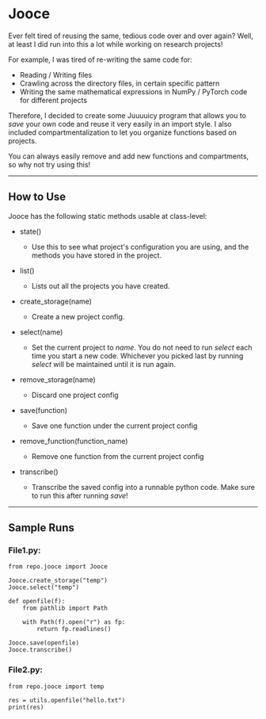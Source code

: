 # Jooce

Ever felt tired of reusing the same, tedious code over and over again? Well, at least I did run into this a lot while working on research projects! 

For example, I was tired of re-writing the same code for:
- Reading / Writing files
- Crawling across the directory files, in certain specific pattern
- Writing the same mathematical expressions in NumPy / PyTorch code for different projects

Therefore, I decided to create some Juuuuicy program that allows you to *save* your own code and reuse it very easily in an import style.
I also included compartmentalization to let you organize functions based on projects.

You can always easily remove and add new functions and compartments, so why not try using this!

---

## How to Use

Jooce has the following static methods usable at class-level:
- state()
  - Use this to see what project's configuration you are using, and the methods you have stored in the project.

- list()
  - Lists out all the projects you have created.

- create_storage(name)
  - Create a new project config.

- select(name)
  - Set the current project to *name*.  You do not need to run *select* each time you start a new code. 
  Whichever you picked last by running *select* will be maintained until it is run again.

- remove_storage(name)
  - Discard one project config

- save(function)
  - Save one function under the current project config

- remove_function(function_name)
  - Remove one function from the current project config

- transcribe()
  - Transcribe the saved config into a runnable python code.  Make sure to run this after running *save*!
  
---

## Sample Runs

### File1.py:
```
from repo.jooce import Jooce

Jooce.create_storage("temp")
Jooce.select("temp")

def openfile(f):
    from pathlib import Path

    with Path(f).open("r") as fp:
        return fp.readlines()

Jooce.save(openfile)
Jooce.transcribe()
```


### File2.py:
```
from repo.jooce import temp

res = utils.openfile("hello.txt")
print(res)
```
